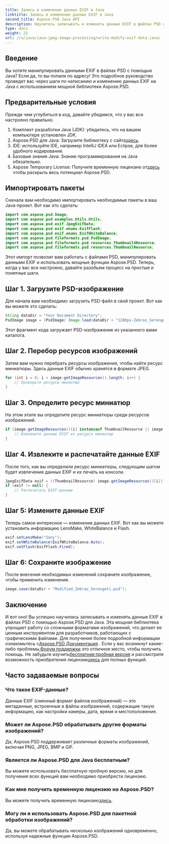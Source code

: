 ```yaml
---
title: Запись и изменение данных EXIF в Java
linktitle: Запись и изменение данных EXIF в Java
second_title: Aspose.PSD Java API
description: Научитесь записывать и изменять данные EXIF в файлах PSD с помощью Aspose.PSD для Java с помощью этого подробного пошагового руководства.
type: docs
weight: 22
url: /ru/java/java-jpeg-image-processing/write-modify-exif-data-java/
---
```

## Введение
Вы хотите манипулировать данными EXIF в файлах PSD с помощью Java? Если да, то вы попали по адресу! Это подробное руководство проведет вас через шаги по написанию и изменению данных EXIF на Java с использованием мощной библиотеки Aspose.PSD. 
## Предварительные условия
Прежде чем углубиться в код, давайте убедимся, что у вас все настроено правильно.
1. Комплект разработки Java (JDK): убедитесь, что на вашем компьютере установлен JDK.
2.  Aspose.PSD для Java: Загрузите библиотеку с сайта[здесь](https://releases.aspose.com/psd/java/).
3. IDE: используйте IDE, например IntelliJ IDEA или Eclipse, для более удобного кодирования.
4. Базовые знания Java: Знание программирования на Java обязательно.
5.  Aspose Temporary License: Получите временную лицензию от[здесь](https://purchase.aspose.com/temporary-license/) чтобы раскрыть весь потенциал Aspose.PSD.
## Импортировать пакеты
Сначала вам необходимо импортировать необходимые пакеты в ваш Java-проект. Вот как это сделать:
```java
import com.aspose.psd.Image;
import com.aspose.psd.examples.Utils.Utils;
import com.aspose.psd.exif.JpegExifData;
import com.aspose.psd.exif.enums.ExifFlash;
import com.aspose.psd.exif.enums.ExifWhiteBalance;
import com.aspose.psd.fileformats.psd.PsdImage;
import com.aspose.psd.fileformats.psd.resources.Thumbnail4Resource;
import com.aspose.psd.fileformats.psd.resources.ThumbnailResource;
```
Этот импорт позволит вам работать с файлами PSD, манипулировать данными EXIF и использовать мощные функции Aspose.PSD.
Теперь, когда у вас все настроено, давайте разобьем процесс на простые и понятные шаги.
## Шаг 1. Загрузите PSD-изображение
Для начала вам необходимо загрузить PSD-файл в свой проект. Вот как вы можете это сделать:
```java
String dataDir = "Your Document Directory";
PsdImage image = (PsdImage) Image.load(dataDir + "1280px-Zebras_Serengeti.psd");
```
Этот фрагмент кода загружает PSD-изображение из указанного вами каталога.
## Шаг 2. Перебор ресурсов изображений
Затем вам нужно перебрать ресурсы изображения, чтобы найти ресурс миниатюры. Здесь данные EXIF обычно хранятся в формате JPEG.
```java
for (int i = 0; i < image.getImageResources().length; i++) {
    // Проверьте ресурсы миниатюр
}
```
## Шаг 3. Определите ресурс миниатюр
На этом этапе вы определите ресурс миниатюры среди ресурсов изображений.
```java
if (image.getImageResources()[i] instanceof ThumbnailResource || image.getImageResources()[i] instanceof Thumbnail4Resource) {
    // Извлеките данные EXIF из ресурса миниатюр
}
```
## Шаг 4. Извлеките и распечатайте данные EXIF
После того, как вы определили ресурс миниатюры, следующим шагом будет извлечение данных EXIF и их печать на консоли.
```java
JpegExifData exif = ((ThumbnailResource) image.getImageResources()[i]).getJpegOptions().getExifData();
if (exif != null) {
    // Распечатать EXIF-данные
}
```
## Шаг 5: Измените данные EXIF
Теперь самое интересное — изменение данных EXIF. Вот как вы можете установить информацию LensMake, WhiteBalance и Flash.
```java
exif.setLensMake("Sony");
exif.setWhiteBalance(ExifWhiteBalance.Auto);
exif.setFlash(ExifFlash.Fired);
```
## Шаг 6: Сохраните изображение
После внесения необходимых изменений сохраните изображение, чтобы применить изменения.
```java
image.save(dataDir + "Modified_Zebras_Serengeti.psd");
```
## Заключение
И вот оно! Вы успешно научились записывать и изменять данные EXIF в файлах PSD с помощью Aspose.PSD для Java. Эта мощная библиотека упрощает работу со сложными форматами изображений, что делает ее ценным инструментом для разработчиков, работающих с графическими файлами. 
 Для получения более подробной информации ознакомьтесь с[Aspose.PSD Документация](https://reference.aspose.com/psd/java/) . Если у вас возникнут какие-либо проблемы,[Форум поддержки](https://forum.aspose.com/c/psd/34) это отличное место, чтобы получить помощь. Не забудьте изучить[бесплатная пробная версия](https://releases.aspose.com/) и рассмотрите возможность приобретения лицензии[здесь](https://purchase.aspose.com/buy) для полных функций.
## Часто задаваемые вопросы
### Что такое EXIF-данные?
Данные EXIF (сменный формат файлов изображений) — это метаданные, встроенные в файлы изображений, содержащие такую информацию, как настройки камеры, дата, время и местоположение.
### Может ли Aspose.PSD обрабатывать другие форматы изображений?
Да, Aspose.PSD поддерживает различные форматы изображений, включая PNG, JPEG, BMP и GIF.
### Является ли Aspose.PSD для Java бесплатным?
Вы можете использовать бесплатную пробную версию, но для получения всех функций вам необходимо приобрести лицензию.
### Как мне получить временную лицензию на Aspose.PSD?
 Вы можете получить временную лицензию[здесь](https://purchase.aspose.com/temporary-license/).
### Могу ли я использовать Aspose.PSD для пакетной обработки изображений?
Да, вы можете обрабатывать несколько изображений одновременно, используя надежные функции Aspose.PSD.